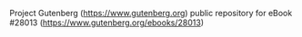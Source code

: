Project Gutenberg (https://www.gutenberg.org) public repository for eBook #28013 (https://www.gutenberg.org/ebooks/28013)
